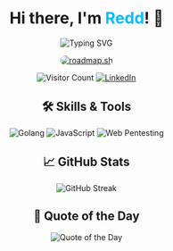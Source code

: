 <h1 align="center">
  Hi there, I'm <span style="color: #00BFFF;">Redd</span>! 👋
</h1>

<p align="center">
  <img src="https://readme-typing-svg.demolab.com?font=Fira+Code&size=22&pause=1000&color=00F7F7&width=435&lines=Penetration+Tester+%7C+Web+Developer;Always+Learning+and+Building;Exploring+Tech+with+Passion" alt="Typing SVG" />
</p>

<p align="center">
  <a href="https://roadmap.sh">
    <img src="https://roadmap.sh/card/wide/6764c22e8fe51199da49768c?variant=dark" alt="roadmap.sh" style="border-radius:10px;"/>
  </a>
</p>

<p align="center">
  <!-- <a href="https://github.com/OsBTD">
    <img src="https://img.shields.io/github/followers/OsBTD?label=Followers&style=social" alt="GitHub Followers">
  </a> -->
  <img src="https://komarev.com/ghpvc/?username=OsBTD&color=blue" alt="Visitor Count">
  <a href="https://www.linkedin.com/in/youssef-hayyani-a54351275/">
    <img src="https://img.shields.io/badge/LinkedIn-Connect-blue?style=flat&logo=linkedin" alt="LinkedIn">
  </a>
</p>

<h2 align="center">🛠️ Skills & Tools</h2>

<p align="center">
  <img src="https://img.shields.io/badge/Language-Golang-blue?style=flat&logo=go" alt="Golang">
  <img src="https://img.shields.io/badge/Language-JavaScript-yellow?style=flat&logo=javascript" alt="JavaScript">
  <img src="https://img.shields.io/badge/Skill-Web%20Pentesting-green?style=flat&logo=webmoney" alt="Web Pentesting">
</p>

<h2 align="center">📈 GitHub Stats</h2>

<p align="center">
  <!-- <img src="https://github-readme-stats.vercel.app/api?username=OsBTD&show_icons=true&theme=dark" alt="GitHub Stats"> -->
  <img src="https://github-readme-streak-stats.herokuapp.com/?user=OsBTD&theme=dark" alt="GitHub Streak">
</p>

<h2 align="center">🌟 Quote of the Day</h2>

<p align="center">
  <img src="https://quotes-github-readme.vercel.app/api?type=horizontal&theme=dark" alt="Quote of the Day">
</p>

